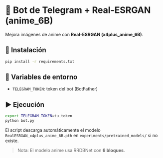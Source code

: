 # 🤖 Bot de Telegram + Real-ESRGAN (anime_6B)

Mejora imágenes de anime con **Real-ESRGAN (x4plus_anime_6B)**.

## 🚀 Instalación
```bash
pip install -r requirements.txt
```

## 🔑 Variables de entorno
- `TELEGRAM_TOKEN`: token del bot (BotFather)

## ▶️ Ejecución
```bash
export TELEGRAM_TOKEN=tu_token
python bot.py
```

El script descarga automáticamente el modelo `RealESRGAN_x4plus_anime_6B.pth`
en `experiments/pretrained_models/` si no existe.

> Nota: El modelo anime usa RRDBNet con **6 bloques**.
